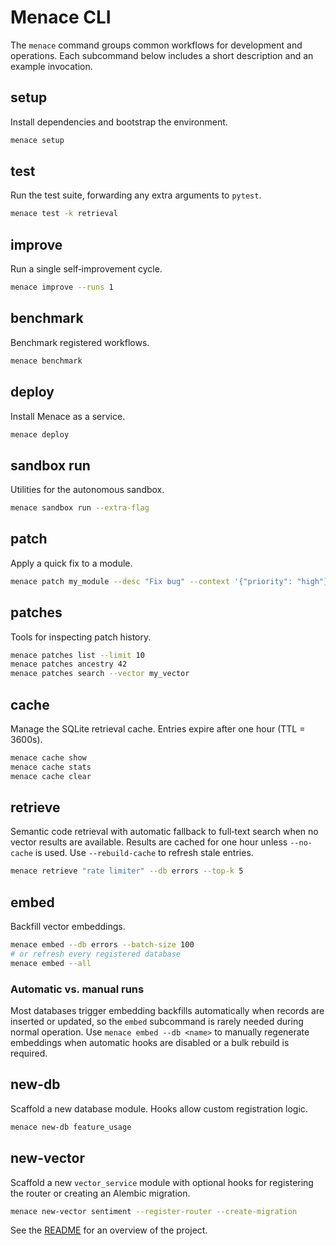 # Menace CLI

The `menace` command groups common workflows for development and operations.  Each
subcommand below includes a short description and an example invocation.

## setup
Install dependencies and bootstrap the environment.
```bash
menace setup
```

## test
Run the test suite, forwarding any extra arguments to `pytest`.
```bash
menace test -k retrieval
```

## improve
Run a single self‑improvement cycle.
```bash
menace improve --runs 1
```

## benchmark
Benchmark registered workflows.
```bash
menace benchmark
```

## deploy
Install Menace as a service.
```bash
menace deploy
```

## sandbox run
Utilities for the autonomous sandbox.
```bash
menace sandbox run --extra-flag
```

## patch
Apply a quick fix to a module.
```bash
menace patch my_module --desc "Fix bug" --context '{"priority": "high"}'
```

## patches
Tools for inspecting patch history.
```bash
menace patches list --limit 10
menace patches ancestry 42
menace patches search --vector my_vector
```

## cache
Manage the SQLite retrieval cache. Entries expire after one hour (TTL = 3600s).
```bash
menace cache show
menace cache stats
menace cache clear
```

## retrieve
Semantic code retrieval with automatic fallback to full‑text search when no
vector results are available. Results are cached for one hour unless `--no-cache`
is used. Use `--rebuild-cache` to refresh stale entries.
```bash
menace retrieve "rate limiter" --db errors --top-k 5
```

## embed
Backfill vector embeddings.
```bash
menace embed --db errors --batch-size 100
# or refresh every registered database
menace embed --all
```

### Automatic vs. manual runs

Most databases trigger embedding backfills automatically when records are
inserted or updated, so the `embed` subcommand is rarely needed during normal
operation. Use `menace embed --db <name>` to manually regenerate embeddings when
automatic hooks are disabled or a bulk rebuild is required.

## new-db
Scaffold a new database module. Hooks allow custom registration logic.
```bash
menace new-db feature_usage
```

## new-vector
Scaffold a new `vector_service` module with optional hooks for registering the
router or creating an Alembic migration.
```bash
menace new-vector sentiment --register-router --create-migration
```

See the [README](../README.md) for an overview of the project.
